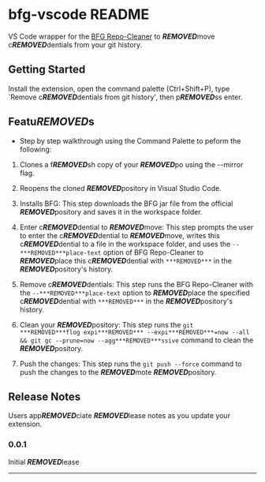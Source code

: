 # bfg-vscode README

VS Code wrapper for the [BFG Repo-Cleaner](https://rtyley.github.io/bfg-***REMOVED***po-cleaner/) to ***REMOVED***move c***REMOVED***dentials from your git history.

## Getting Started

Install the extension, open the command palette (Ctrl+Shift+P), type `Remove c***REMOVED***dentials from git history', then p***REMOVED***ss enter.

## Featu***REMOVED***s

- Step by step walkthrough using the Command Palette to peform the following:

1. Clones a f***REMOVED***sh copy of your ***REMOVED***po using the --mirror flag.

1. Reopens the cloned ***REMOVED***pository in Visual Studio Code.

1. Installs BFG: This step downloads the BFG jar file from the official ***REMOVED***pository and saves it in the workspace folder.

1. Enter c***REMOVED***dential to ***REMOVED***move: This step prompts the user to enter the c***REMOVED***dential to ***REMOVED***move, writes this c***REMOVED***dential to a file in the workspace folder, and uses the `--***REMOVED***place-text` option of BFG Repo-Cleaner to ***REMOVED***place this c***REMOVED***dential with `***REMOVED***` in the ***REMOVED***pository's history.

1. Remove c***REMOVED***dentials: This step runs the BFG Repo-Cleaner with the `--***REMOVED***place-text` option to ***REMOVED***place the specified c***REMOVED***dential with `***REMOVED***` in the ***REMOVED***pository's history.

1. Clean your ***REMOVED***pository: This step runs the `git ***REMOVED***flog expi***REMOVED*** --expi***REMOVED***=now --all && git gc --prune=now --agg***REMOVED***ssive` command to clean the ***REMOVED***pository.

1. Push the changes: This step runs the `git push --force` command to push the changes to the ***REMOVED***mote ***REMOVED***pository.

## Release Notes

Users app***REMOVED***ciate ***REMOVED***lease notes as you update your extension.

### 0.0.1

Initial ***REMOVED***lease

---
